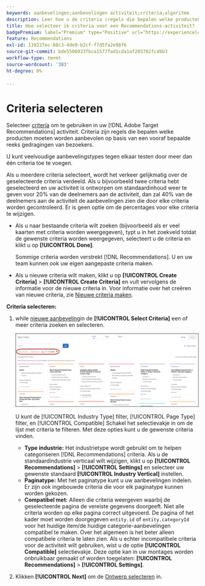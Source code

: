 ```yaml
---
keywords: aanbevelingen;aanbevelingen activiteit;criteria;algoritme
description: Leer hoe u de criteria (regels die bepalen welke producten of inhoud moet worden aanbevolen) voor gebruik in uw Adobe selecteert [!DNL Target] Recommendations-activiteit.
title: Hoe selecteer ik criteria voor een Recommendations-activiteit?
badgePremium: label="Premium" type="Positive" url="https://experienceleague.adobe.com/docs/target/using/introduction/intro.html?lang=en#premium newtab=true" tooltip="See what's included in Target Premium."
feature: Recommendations
exl-id: 119227ec-88c3-4de9-b2cf-f7d5fa2e98f6
source-git-commit: bde5506033fbca1577fad1cda1af203702fc4bb3
workflow-type: tm+mt
source-wordcount: '383'
ht-degree: 0%

---
```


# Criteria selecteren

Selecteer [criteria](/help/main/c-recommendations/c-algorithms/algorithms.md) om te gebruiken in uw [!DNL Adobe Target Recommendations] activiteit. Criteria zijn regels die bepalen welke producten moeten worden aanbevolen op basis van een vooraf bepaalde reeks gedragingen van bezoekers.

U kunt veelvoudige aanbevelingstypes tegen elkaar testen door meer dan één criteria toe te voegen.

Als u meerdere criteria selecteert, wordt het verkeer gelijkmatig over de geselecteerde criteria verdeeld. Als u bijvoorbeeld twee criteria hebt geselecteerd en uw activiteit is ontworpen om standaardinhoud weer te geven voor 20% van de deelnemers aan de activiteit, dan zal 40% van de deelnemers aan de activiteit de aanbevelingen zien die door elke criteria worden gecontroleerd. Er is geen optie om de percentages voor elke criteria te wijzigen.

* Als u naar bestaande criteria wilt zoeken (bijvoorbeeld als er veel kaarten met criteria worden weergegeven), typt u in het zoekveld totdat de gewenste criteria worden weergegeven, selecteert u de criteria en klikt u op **[!UICONTROL Done]**.

   Sommige criteria worden verstrekt [!DNL Recommendations]. U en uw team kunnen ook uw eigen aangepaste criteria maken.

* Als u nieuwe criteria wilt maken, klikt u op **[!UICONTROL Create Criteria]** > **[!UICONTROL Create Criteria]** en vult vervolgens de informatie voor de nieuwe criteria in. Voor informatie over het creëren van nieuwe criteria, zie [Nieuwe criteria maken](/help/main/c-recommendations/c-algorithms/create-new-algorithm.md#task_8A9CB465F28D44899F69F38AD27352FE).

**Criteria selecteren:**

1. while [nieuwe aanbeveling](/help/main/c-recommendations/t-create-recs-activity/create-recs-activity.md#task_6874328773C64C44A73F0A130AD3F96F)in de **[!UICONTROL Select Criteria]** een of meer criteria zoeken en selecteren.

   ![Selectiecriteria, dialoogvenster](/help/main/c-recommendations/t-create-recs-activity/assets/filters.png)

   U kunt de [!UICONTROL Industry Type] filter, [!UICONTROL Page Type] filter, en [!UICONTROL Compatible] Schakel het selectievakje in om de lijst met criteria te filteren. Met deze opties kunt u de gewenste criteria vinden.

   * **Type industrie:** Het industrietype wordt gebruikt om te helpen categoriseren [!DNL Recommendations] criteria. Als u de standaardindustrie verticaal wilt wijzigen, klikt u op **[!UICONTROL Recommendations]** > **[!UICONTROL Settings]** en selecteer uw gewenste standaard **[!UICONTROL Industry Vertical]** instellen.
   * **Paginatype:** Met het paginatype kunt u uw aanbevelingen indelen. Er zijn ook ingebouwde criteria die voor elk paginatype kunnen worden gekozen.
   * **Compatibel met:** Alleen die criteria weergeven waarbij de geselecteerde pagina de vereiste gegevens doorgeeft. Niet alle criteria worden op elke pagina correct uitgevoerd. De pagina of het kader moet worden doorgegeven `entity.id` of `entity.categoryId` voor het huidige item/de huidige categorie-aanbevelingen compatibel te maken. Over het algemeen is het beter alleen compatibele criteria te laten zien. Als u echter incompatibele criteria voor de activiteit wilt gebruiken, wist u de optie **[!UICONTROL Compatible]** selectievakje. Deze optie kan in uw montages worden onbruikbaar gemaakt of worden toegelaten: **[!UICONTROL Recommendations]** > **[!UICONTROL Settings]**.

1. Klikken **[!UICONTROL Next]** om de [Ontwerp selecteren](/help/main/c-recommendations/c-design-overview/design-overview.md) in.
